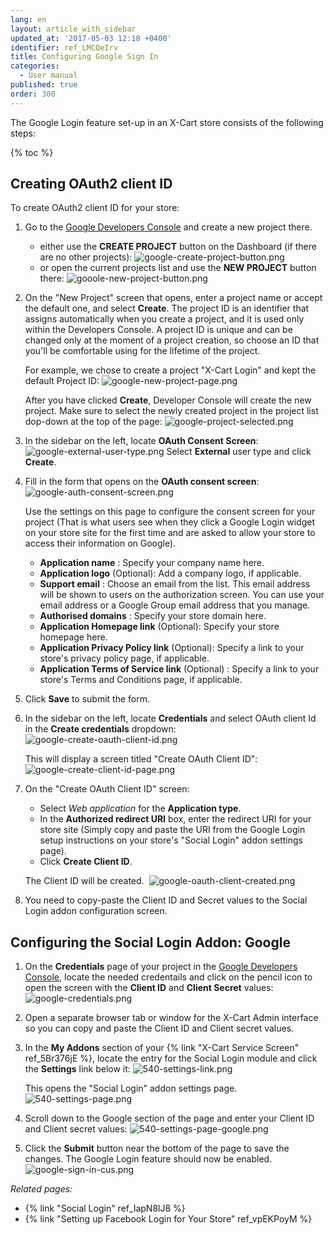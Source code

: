 ```yaml
---
lang: en
layout: article_with_sidebar
updated_at: '2017-05-03 12:18 +0400'
identifier: ref_LMCQeIrv
title: Configuring Google Sign In
categories:
  - User manual
published: true
order: 300
---
```


The Google Login feature set-up in an X-Cart store consists of the following steps:

{% toc %}

## Creating OAuth2 client ID 

To create OAuth2 client ID for your store:

1.  Go to the [Google Developers Console](https://console.developers.google.com) and create a new project there.
    * either use the **CREATE PROJECT** button on the Dashboard (if there are no other projects):
      ![google-create-project-button.png]({{site.baseurl}}/attachments/ref_LMCQeIrv/google-create-project-button.png)
    * or open the current projects list and use the **NEW PROJECT** button there:
      ![gooole-new-project-button.png]({{site.baseurl}}/attachments/ref_LMCQeIrv/gooole-new-project-button.png)

2.  On the "New Project" screen that opens, enter a project name or accept the default one, and select **Create**. The project ID is an identifier that assigns automatically when you create a project, and it is used only within the Developers Console. A project ID is unique and can be changed only at the moment of a project creation, so choose an ID that you'll be comfortable using for the lifetime of the project.

    For example, we chose to create a project "X-Cart Login" and kept the default Project ID:
   	![google-new-project-page.png]({{site.baseurl}}/attachments/ref_LMCQeIrv/google-new-project-page.png)

    After you have clicked **Create**, Developer Console will create the new project. Make sure to select the newly created project in the project list dop-down at the top of the page:
    ![google-project-selected.png]({{site.baseurl}}/attachments/ref_LMCQeIrv/google-project-selected.png)
    
3.  In the sidebar on the left, locate **OAuth Consent Screen**:
    ![google-external-user-type.png]({{site.baseurl}}/attachments/ref_LMCQeIrv/google-external-user-type.png)
    Select **External** user type and click **Create**.
    
5.	Fill in the form that opens on the **OAuth consent screen**:
	![google-auth-consent-screen.png]({{site.baseurl}}/attachments/ref_LMCQeIrv/google-auth-consent-screen.png)

    Use the settings on this page to configure the consent screen for your project (That is what users see when they click a Google Login widget on your store site for the first time and are asked to allow your store to access their information on Google). 
    
    * **Application name** : Specify your company name here.
    * **Application logo** (Optional): Add a company logo, if applicable.
    * **Support email** : Choose an email from the list. This email address will be shown to users on the authorization screen. You can use your email address or a Google Group email address that you manage.
    * **Authorised domains** : Specify your store domain here.
    * **Application Homepage link** (Optional): Specify your store homepage here.
    * **Application Privacy Policy link** (Optional): Specify a link to your store's privacy policy page, if applicable.
    * **Application Terms of Service link** (Optional) : Specify a link to your store's Terms and Conditions page, if applicable.
    
6. Click **Save** to submit the form.

7.  In the sidebar on the left, locate **Credentials** and select OAuth client Id in the **Create credentials** dropdown:
    ![google-create-oauth-client-id.png]({{site.baseurl}}/attachments/ref_LMCQeIrv/google-create-oauth-client-id.png)

    This will display a screen titled "Create OAuth Client ID":
    ![google-create-client-id-page.png]({{site.baseurl}}/attachments/ref_LMCQeIrv/google-create-client-id-page.png)

8.  On the "Create OAuth Client ID" screen:

    * Select _Web application_ for the **Application type**.
    * In the **Authorized redirect URI** box, enter the redirect URI for your store site (Simply copy and paste the URI from the Google Login setup instructions on your store's "Social Login" addon settings page).
    * Click **Create Client ID**.

    The Client ID will be created. 
    ![google-oauth-client-created.png]({{site.baseurl}}/attachments/ref_LMCQeIrv/google-oauth-client-created.png)
    
9.	You need to copy-paste the Client ID and Secret values to the Social Login addon configuration screen.

## Configuring the Social Login Addon: Google

1.  On the **Credentials** page of your project in the [Google Developers Console](https://console.developers.google.com/), locate the needed credentails and click on the pencil icon to open the screen with the **Client ID** and **Client Secret** values:
	![google-credentials.png]({{site.baseurl}}/attachments/ref_LMCQeIrv/google-credentials.png)

2.  Open a separate browser tab or window for the X-Cart Admin interface so you can copy and paste the Client ID and Client secret values.

3.  In the **My Addons** section of your {% link "X-Cart Service Screen" ref_5Br376jE %}, locate the entry for the Social Login module and click the **Settings** link below it:
    ![540-settings-link.png]({{site.baseurl}}/attachments/ref_LMCQeIrv/540-settings-link.png)


    This opens the "Social Login" addon settings page.
    ![540-settings-page.png]({{site.baseurl}}/attachments/ref_LMCQeIrv/540-settings-page.png)

4.  Scroll down to the Google section of the page and enter your Client ID and Client secret values:
    ![540-settings-page-google.png]({{site.baseurl}}/attachments/ref_LMCQeIrv/540-settings-page-google.png)

5.  Click the **Submit** button near the bottom of the page to save the changes.
    The Google Login feature should now be enabled.
    ![google-sign-in-cus.png]({{site.baseurl}}/attachments/ref_LMCQeIrv/google-sign-in-cus.png)


_Related pages:_

*   {% link "Social Login" ref_IapN8lJ8 %}
*   {% link "Setting up Facebook Login for Your Store" ref_vpEKPoyM %}
